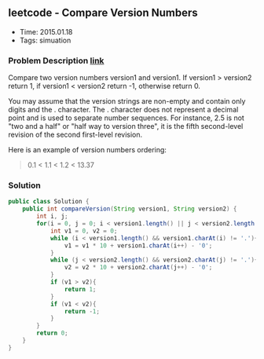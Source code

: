 ## leetcode - Compare Version Numbers
- Time: 2015.01.18
- Tags: simuation

### Problem Description [link][1]
Compare two version numbers version1 and version1.
If version1 > version2 return 1, if version1 < version2 return -1, otherwise return 0.

You may assume that the version strings are non-empty and contain only digits and the . character.
The . character does not represent a decimal point and is used to separate number sequences.
For instance, 2.5 is not "two and a half" or "half way to version three", it is the fifth second-level revision of the second first-level revision.

Here is an example of version numbers ordering:

>0.1 < 1.1 < 1.2 < 13.37

### Solution
```java
public class Solution {
    public int compareVersion(String version1, String version2) {
        int i, j;
        for(i = 0, j = 0; i < version1.length() || j < version2.length(); i++, j++){
            int v1 = 0, v2 = 0;
            while (i < version1.length() && version1.charAt(i) != '.'){
                v1 = v1 * 10 + version1.charAt(i++) - '0';
            }
            while (j < version2.length() && version2.charAt(j) != '.'){
                v2 = v2 * 10 + version2.charAt(j++) - '0';
            }
            if (v1 > v2){
                return 1;
            }
            if (v1 < v2){
                return -1;
            }
        }
        return 0;
    }
}
```

[1]: https://oj.leetcode.com/problems/compare-version-numbers/ "compare-version-numbers"

